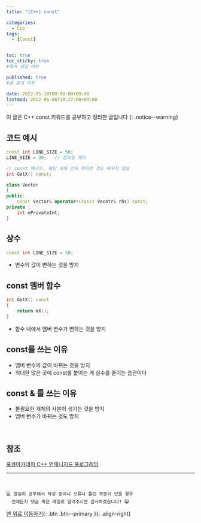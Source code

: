 ```yaml
---
title: "[C++] const" 

categories:
  - Cpp
tags:
  - [Const]


toc: true
toc_sticky: true
#목차 생성 여부

published: true
#글 공개 여부

date: 2022-05-18T00:00:00+09:00
lastmod: 2022-06-06T10:27:00+09:00
---
```


이 글은 C++ const 키워드를 공부하고 정리한 글입니다
{: .notice--warning}

## 코드 예시
```cpp
const int LINE_SIZE = 50;
LINE_SIZE = 20;   // 컴파일 에러

// const 메서드. 해당 개체 안의 어떠한 것도 바꾸지 않음
int GetX() const;

class Vector
{
public:
	const Vector& operator+(const Vecotr& rhs) const;
private :
	int mPrivateInt;
}
```

## 상수
```cpp
const int LINE_SIZE = 50;
```
- 변수의 값이 변하는 것을 방지

## const 멤버 함수
```cpp
int GetX() const
{
    return mX();
}
```
- 함수 내에서 멤버 변수가 변하는 것을 방지

## const를 쓰는 이유
- 멤버 변수의 값이 바뀌는 것을 방지
- 최대한 많은 곳에 const를 붙이는 게 실수를 줄이는 습관이다

## const & 를 쓰는 이유
- 불필요한 개체의 사본이 생기는 것을 방지
- 멤버 변수가 바뀌는 것도 방지

<br>

## 참조
[포큐아카데미 C++ 언매니지드 프로그래밍](https://pocu-ko.teachable.com/p/comp3200)

***
<br>

    💻 열심히 공부해서 작성 중이니 오류나 틀린 부분이 있을 경우 
      언제든지 댓글 혹은 메일로 알려주시면 감사하겠습니다! 😸

[맨 위로 이동하기](#){: .btn .btn--primary }{: .align-right}